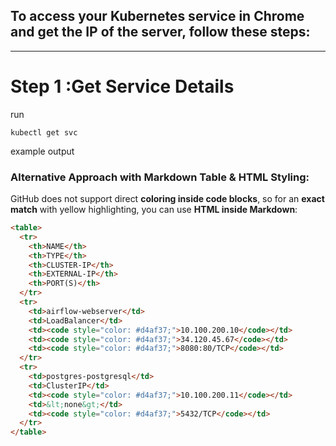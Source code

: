 ## To access your Kubernetes service in **Chrome** and get the **IP of the server**, follow these steps:
---

# Step 1 :Get Service Details
run
```
kubectl get svc
```

example output
 
### **Alternative Approach with Markdown Table & HTML Styling:**
GitHub does not support direct **coloring inside code blocks**, so for an **exact match** with yellow highlighting, you can use **HTML inside Markdown**:

```markdown
<table>
  <tr>
    <th>NAME</th>
    <th>TYPE</th>
    <th>CLUSTER-IP</th>
    <th>EXTERNAL-IP</th>
    <th>PORT(S)</th>
  </tr>
  <tr>
    <td>airflow-webserver</td>
    <td>LoadBalancer</td>
    <td><code style="color: #d4af37;">10.100.200.10</code></td>
    <td><code style="color: #d4af37;">34.120.45.67</code></td>
    <td><code style="color: #d4af37;">8080:80/TCP</code></td>
  </tr>
  <tr>
    <td>postgres-postgresql</td>
    <td>ClusterIP</td>
    <td><code style="color: #d4af37;">10.100.200.11</code></td>
    <td>&lt;none&gt;</td>
    <td><code style="color: #d4af37;">5432/TCP</code></td>
  </tr>
</table>
```

